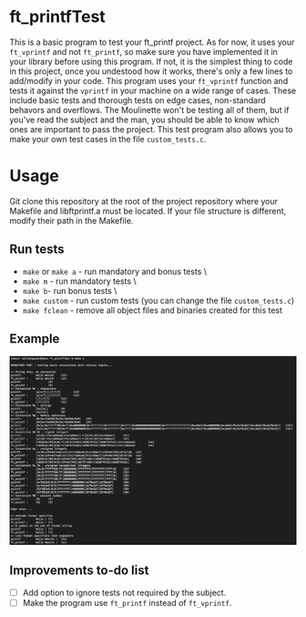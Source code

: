 # ft_printfTest

This is a basic program to test your ft_printf project. As for now, it uses your `ft_vprintf` and not `ft_printf`, so make sure you have implemented it in your library before using this program. If not, it is the simplest thing to code in this project, once you undestood how it works, there's only a few lines to add/modify in your code. This program uses your `ft_vprintf` function and tests it against the `vprintf` in your machine on a wide range of cases. These include basic tests and thorough tests on edge cases, non-standard behavors and overflows. The Moulinette won't be testing all of them, but if you've read the subject and the man, you should be able to know which ones are important to pass the project. This test program also allows you to make your own test cases in the file `custom_tests.c`.

# Usage

Git clone this repository at the root of the project repository where your Makefile and libftprintf.a must be located. If your file structure is different, modify their path in the Makefile. 

## Run tests

* `make` or `make a` - run mandatory and bonus tests \
* `make m` - run mandatory tests \
* `make b`- run bonus tests \
* `make custom` - run custom tests (you can change the file `custom_tests.c`)
* `make fclean` - remove all object files and binaries created for this test

## Example

![Example](images/example1.png)

## Improvements to-do list

- [ ] Add option to ignore tests not required by the subject.
- [ ] Make the program use `ft_printf` instead of `ft_vprintf`.